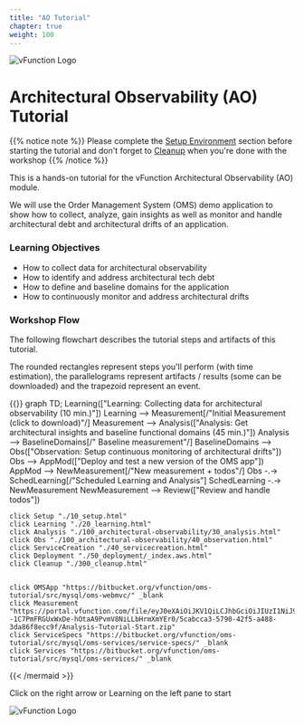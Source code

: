 ```yaml
---
title: "AO Tutorial"
chapter: true
weight: 100
---
```


![vFunction Logo](/images/vFunction.png)


# Architectural Observability (AO) Tutorial

{{% notice note %}}
Please complete the [Setup Environment](/10_setup.html) section before starting the tutorial
and don't forget to [Cleanup](/300_cleanup.html) when you're done with the workshop
{{% /notice %}}


This is a hands-on tutorial for the vFunction Architectural Observability (AO) module. 

We will use the Order Management System (OMS) demo application to show how to collect, analyze, gain insights as well as monitor and handle architectural debt and architectural drifts of an application.


### Learning Objectives

- How to collect data for architectural observability
- How to identify and address architectural tech debt
- How to define and baseline domains for the application
- How to continuously monitor and address architectural drifts

### Workshop Flow

The following flowchart describes the tutorial steps and artifacts of this tutorial. 

The rounded rectangles represent steps you'll perform (with time estimation), the parallelograms represent artifacts / results (some can be downloaded) and the trapezoid represent an event.

{{<mermaid align="center">}}
graph TD;
    Learning(["Learning: Collecting data for architectural observability (10 min.)"])
    Learning --> Measurement[/"Initial Measurement (click to download)"/]
    Measurement --> Analysis(["Analysis: Get architectural insights and baseline functional domains (45 min.)"])
    Analysis --> BaselineDomains[/" Baseline measurement"/]
    BaselineDomains --> Obs(["Observation: Setup continuous monitoring of architectural drifts"])
    Obs --> AppMod(["Deploy and test a new version of the OMS app"])
    AppMod --> NewMeasurement[/"New measurement + todos"/]
    Obs -.-> SchedLearning[/"Scheduled Learning and Analysis"\]
    SchedLearning -.-> NewMeasurement
    NewMeasurement --> Review(["Review and handle todos"])
    
    click Setup "./10_setup.html"
    click Learning "./20_learning.html"
    click Analysis "./100_architectural-observability/30_analysis.html"
    click Obs "./100_architectural-observability/40_observation.html"
    click ServiceCreation "./40_servicecreation.html"
    click Deployment "./50_deployment/_index.aws.html"
    click Cleanup "./300_cleanup.html"


    click OMSApp "https://bitbucket.org/vfunction/oms-tutorial/src/mysql/oms-webmvc/" _blank
    click Measurement "https://portal.vfunction.com/file/eyJ0eXAiOiJKV1QiLCJhbGciOiJIUzI1NiJ9.eyJ1dWlkIjoiNWNhYmNjYTMtNTc5MC00MmY1LWE0ODgtM2RhODZmOGVjYzlmIn0.C--1C7PmFRGUxWxDe-hOtaA9PvmV8NiLLbHrmXmYEr0/5cabcca3-5790-42f5-a488-3da86f8ecc9f/Analysis-Tutorial-Start.zip"
    click ServiceSpecs "https://bitbucket.org/vfunction/oms-tutorial/src/mysql/oms-services/service-specs/" _blank
    click Services "https://bitbucket.org/vfunction/oms-tutorial/src/mysql/oms-services/" _blank
{{< /mermaid >}}

Click on the right arrow or Learning on the left pane to start

![vFunction Logo](/images/vFunction.png)